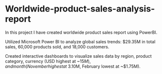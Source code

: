 # Worldwide-product-sales-analysis-report
In this project I have created worldwide product sales report using PowerBI.

Utilized Microsoft Power BI to analyze global sales trends: $29.35M in total sales, 60,000 products sold, and 18,000 customers.

Created interactive dashboards to visualize sales data by region, product category, currency (USD highest at ~$15M), and month (November highest at ~$3.10M, February lowest at ~$1.75M).

